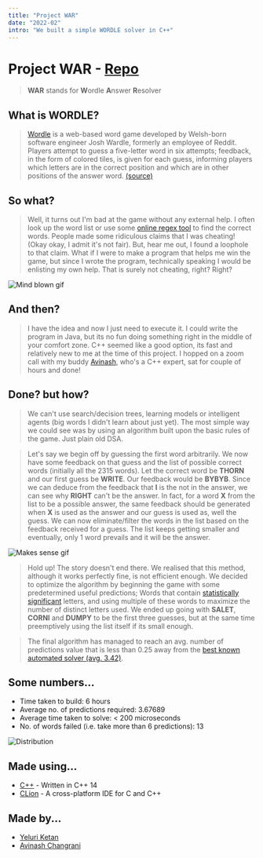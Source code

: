 ```yaml
---
title: "Project WAR"
date: "2022-02"
intro: "We built a simple WORDLE solver in C++"
---
```


# Project WAR - [Repo](https://github.com/YeluriKetan/project-WAR)

> **WAR** stands for **W**ordle **A**nswer **R**esolver

## What is WORDLE?

> [Wordle](https://www.nytimes.com/games/wordle/index.html) is a web-based word game developed by Welsh-born software engineer Josh Wardle, formerly an employee of Reddit. Players attempt to guess a five-letter word in six attempts; feedback, in the form of colored tiles, is given for each guess, informing players which letters are in the correct position and which are in other positions of the answer word. [(source)](https://en.wikipedia.org/wiki/Wordle)

## So what?

> Well, it turns out I'm bad at the game without any external help. I often look up the word list or use some [online regex tool](https://www.dcode.fr/word-search-regexp) to find the correct words. People made some ridiculous claims that I was cheating! (Okay okay, I admit it's not fair). But, hear me out, I found a loophole to that claim. What if I were to make a program that helps me win the game, but since I wrote the program, technically speaking I would be enlisting my own help. That is surely not cheating, right? Right?

![Mind blown gif](https://media2.giphy.com/media/2rqEdFfkMzXmo/giphy.gif?cid=790b7611951ceedc0da586644a683dbe3f53a60716fb4c63&rid=giphy.gif)

## And then?

> I have the idea and now I just need to execute it. I could write the program in Java, but its no fun doing something right in the middle of your comfort zone. C++ seemed like a good option, its fast and relatively new to me at the time of this project. I hopped on a zoom call with my buddy [Avinash](https://github.com/nabobery), who's a C++ expert, sat for couple of hours and done!

## Done? but how?

> We can't use search/decision trees, learning models or intelligent agents (big words I didn't learn about just yet). The most simple way we could see was by using an algorithm built upon the basic rules of the game. Just plain old DSA.

> Let's say we begin off by guessing the first word arbitrarily. We now have some feedback on that guess and the list of possible correct words (initially all the 2315 words). Let the correct word be **THORN** and our first guess be **WRITE**. Our feedback would be **BYBYB**. Since we can deduce from the feedback that **I** is the not in the answer, we can see why **RIGHT** can't be the answer. In fact, for a word **X** from the list to be a possible answer, the same feedback should be generated when **X** is used as the answer and our guess is used as, well the guess. We can now eliminate/filter the words in the list based on the feedback received for a guess. The list keeps getting smaller and eventually, only 1 word prevails and it will be the answer.

![Makes sense gif](https://media3.giphy.com/media/1qgIVb1F6Bfj2Gz6pQ/giphy.gif?cid=790b7611b1e4727a0644adb29b8e364acbcd7fd1dfe02d9a&rid=giphy.gif)

> Hold up! The story doesn't end there. We realised that this method, although it works perfectly fine, is not efficient enough. We decided to optimize the algorithm by beginning the game with some predetermined useful predictions; Words that contain [statistically significant](https://www.fastcompany.com/90717072/these-are-the-most-used-letters-in-wordle-what-to-do-with-them-is-up-to-you) letters, and using multiple of these words to maximize the number of distinct letters used. We ended up going with **SALET**, **CORNI** and **DUMPY** to be the first three guesses, but at the same time preemptively using the list itself if its small enough.

> The final algorithm has managed to reach an avg. number of predictions value that is less than 0.25 away from the [best known automated solver (avg. 3.42)](https://jonathanolson.net/wordle-solver/).

## Some numbers...

- Time taken to build: 6 hours
- Average no. of predictions required: 3.67689
- Average time taken to solve: < 200 microseconds
- No. of words failed (i.e. take more than 6 predictions): 13

![Distribution](/images/war-distribution.png)

## Made using...

- [C++](https://en.cppreference.com/w/cpp/14) - Written in C++ 14
- [CLion](https://www.jetbrains.com/clion/download/#section=windows) - A cross-platform IDE for C and C++

## Made by...

- [Yeluri Ketan](https://github.com/YeluriKetan)
- [Avinash Changrani](https://github.com/nabobery)
